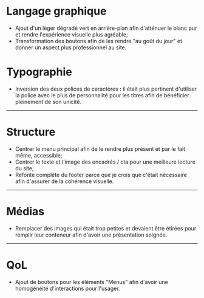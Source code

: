 # Langage graphique

* Ajout d'un léger dégradé vert en arrière-plan afin d'atténuer le blanc pur et rendre l'expérience visuelle plus agréable;
* Transformation des boutons afin de les rendre "au goût du jour" et donner un aspect plus professionnel au site.

# Typographie

* Inversion des deux polices de caractères : il était plus pertinent d'utiliser la police avec le plus de personnalité pour les titres afin de bénéficier pleinement de son unicité.

---

# Structure

* Centrer le menu principal afin de le rendre plus présent et par le fait même, accessible;
* Centrer le texte et l'image des encadrés / cta pour une meilleure lecture du site;
* Refonte complète du footer parce que je crois que c'était nécessaire afin d'assurer de la cohérence visuelle.

---

# Médias

* Remplacer des images qui était trop petites et devaient être étirées pour remplir leur conteneur afin d'avoir une présentation soignée.

---

# QoL

* Ajout de boutons pour les éléments "Menus" afin d'avoir une homogénéité d'interactions pour l'usager. 